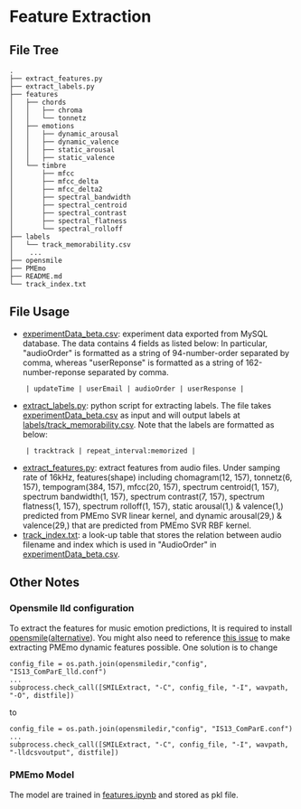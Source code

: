 # Feature Extraction
## File Tree
```
.
├── extract_features.py
├── extract_labels.py
├── features
│   ├── chords
│   │   ├── chroma
│   │   └── tonnetz
│   ├── emotions
│   │   ├── dynamic_arousal
│   │   ├── dynamic_valence
│   │   ├── static_arousal
│   │   ├── static_valence
│   └── timbre
│       ├── mfcc
│       ├── mfcc_delta
│       ├── mfcc_delta2
│       ├── spectral_bandwidth
│       ├── spectral_centroid
│       ├── spectral_contrast
│       ├── spectral_flatness
│       └── spectral_rolloff
├── labels
│   └── track_memorability.csv
│    ...  
├── opensmile
├── PMEmo
├── README.md
└── track_index.txt

```

## File Usage
- [experimentData_beta.csv](experimentData_beta.csv): experiment data exported from MySQL database. The data contains 4 fields as listed below: In particular, "audioOrder" is formatted as a string of 94-number-order separated by comma, whereas "userReponse" is formatted as a string of 162-number-reponse separated by comma.
```
    | updateTime | userEmail | audioOrder | userResponse |
```
- [extract_labels.py](extract_labels.py): python script for extracting labels. The file takes [experimentData_beta.csv](experimentData_beta.csv) as input and will output labels at [labels/track_memorability.csv](labels/track_memorability.csv). Note that the labels are formatted as below:
```
    | tracktrack | repeat_interval:memorized |
```
- [extract_features.py](extract_features.py): extract features from audio files. Under samping rate of 16kHz, features(shape) including chomagram(12, 157), tonnetz(6, 157), tempogram(384, 157), mfcc(20, 157), spectrum centroid(1, 157), spectrum bandwidth(1, 157), spectrum contrast(7, 157), spectrum flatness(1, 157), spectrum rolloff(1, 157), static arousal(1,) & valence(1,) predicted from PMEmo SVR linear kernel, and dynamic arousal(29,) & valence(29,) that are predicted from PMEmo SVR RBF kernel.
- [track_index.txt](track_index.txt):  a look-up table that stores the relation between audio filename and index which is used in "AudioOrder" in [experimentData_beta.csv](experimentData_beta.csv).

## Other Notes
### Opensmile lld configuration
To extract the features for music emotion predictions, It is required to install [opensmile](https://github.com/audeering/opensmile)([alternative](https://github.com/naxingyu/opensmile)). You might also need to reference [this issue](https://github.com/audeering/opensmile/issues/14) to make extracting PMEmo dynamic features possible. One solution is to change 
```
config_file = os.path.join(opensmiledir,"config", "IS13_ComParE_lld.conf")
...
subprocess.check_call([SMILExtract, "-C", config_file, "-I", wavpath, "-O", distfile])

```
to
```
config_file = os.path.join(opensmiledir,"config", "IS13_ComParE.conf")
...
subprocess.check_call([SMILExtract, "-C", config_file, "-I", wavpath, "-lldcsvoutput", distfile])
```

### PMEmo Model
The model are trained in [features.ipynb]('features.ipynb) and stored as pkl file.